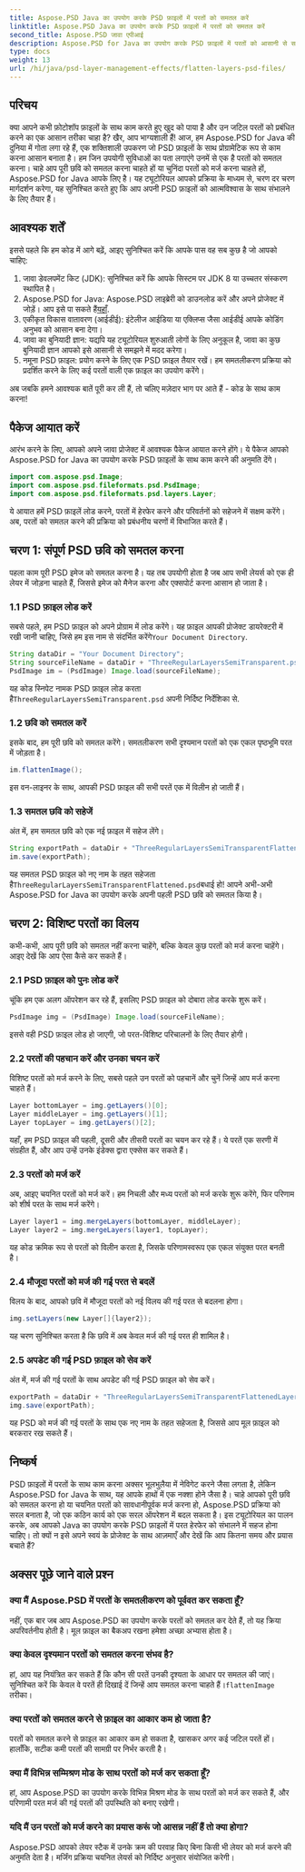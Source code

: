 ```yaml
---
title: Aspose.PSD Java का उपयोग करके PSD फ़ाइलों में परतों को समतल करें
linktitle: Aspose.PSD Java का उपयोग करके PSD फ़ाइलों में परतों को समतल करें
second_title: Aspose.PSD जावा एपीआई
description: Aspose.PSD for Java का उपयोग करके PSD फ़ाइलों में परतों को आसानी से समतल और मर्ज करें। अपने PSD फ़ाइल प्रबंधन को सरल बनाने के लिए इस चरण-दर-चरण मार्गदर्शिका का पालन करें।
type: docs
weight: 13
url: /hi/java/psd-layer-management-effects/flatten-layers-psd-files/
---
```

## परिचय

क्या आपने कभी फ़ोटोशॉप फ़ाइलों के साथ काम करते हुए खुद को पाया है और उन जटिल परतों को प्रबंधित करने का एक आसान तरीका चाहा है? खैर, आप भाग्यशाली हैं! आज, हम Aspose.PSD for Java की दुनिया में गोता लगा रहे हैं, एक शक्तिशाली उपकरण जो PSD फ़ाइलों के साथ प्रोग्रामेटिक रूप से काम करना आसान बनाता है। हम जिन उपयोगी सुविधाओं का पता लगाएंगे उनमें से एक है परतों को समतल करना। चाहे आप पूरी छवि को समतल करना चाहते हों या चुनिंदा परतों को मर्ज करना चाहते हों, Aspose.PSD for Java आपके लिए है। यह ट्यूटोरियल आपको प्रक्रिया के माध्यम से, चरण दर चरण मार्गदर्शन करेगा, यह सुनिश्चित करते हुए कि आप अपनी PSD फ़ाइलों को आत्मविश्वास के साथ संभालने के लिए तैयार हैं।

## आवश्यक शर्तें

इससे पहले कि हम कोड में आगे बढ़ें, आइए सुनिश्चित करें कि आपके पास वह सब कुछ है जो आपको चाहिए:

1. जावा डेवलपमेंट किट (JDK): सुनिश्चित करें कि आपके सिस्टम पर JDK 8 या उच्चतर संस्करण स्थापित है।
2.  Aspose.PSD for Java: Aspose.PSD लाइब्रेरी को डाउनलोड करें और अपने प्रोजेक्ट में जोड़ें। आप इसे पा सकते हैं[यहाँ](https://releases.aspose.com/psd/java/).
3. एकीकृत विकास वातावरण (आईडीई): इंटेलीज आईडिया या एक्लिप्स जैसा आईडीई आपके कोडिंग अनुभव को आसान बना देगा।
4. जावा का बुनियादी ज्ञान: यद्यपि यह ट्यूटोरियल शुरुआती लोगों के लिए अनुकूल है, जावा का कुछ बुनियादी ज्ञान आपको इसे आसानी से समझने में मदद करेगा।
5. नमूना PSD फ़ाइल: प्रयोग करने के लिए एक PSD फ़ाइल तैयार रखें। हम समतलीकरण प्रक्रिया को प्रदर्शित करने के लिए कई परतों वाली एक फ़ाइल का उपयोग करेंगे।

अब जबकि हमने आवश्यक बातें पूरी कर ली हैं, तो चलिए मज़ेदार भाग पर आते हैं - कोड के साथ काम करना!

## पैकेज आयात करें

आरंभ करने के लिए, आपको अपने जावा प्रोजेक्ट में आवश्यक पैकेज आयात करने होंगे। ये पैकेज आपको Aspose.PSD for Java का उपयोग करके PSD फ़ाइलों के साथ काम करने की अनुमति देंगे।

```java
import com.aspose.psd.Image;
import com.aspose.psd.fileformats.psd.PsdImage;
import com.aspose.psd.fileformats.psd.layers.Layer;
```

ये आयात हमें PSD फ़ाइलें लोड करने, परतों में हेरफेर करने और परिवर्तनों को सहेजने में सक्षम करेंगे। अब, परतों को समतल करने की प्रक्रिया को प्रबंधनीय चरणों में विभाजित करते हैं।

## चरण 1: संपूर्ण PSD छवि को समतल करना

पहला काम पूरी PSD इमेज को समतल करना है। यह तब उपयोगी होता है जब आप सभी लेयर्स को एक ही लेयर में जोड़ना चाहते हैं, जिससे इमेज को मैनेज करना और एक्सपोर्ट करना आसान हो जाता है।

### 1.1 PSD फ़ाइल लोड करें

 सबसे पहले, हम PSD फ़ाइल को अपने प्रोग्राम में लोड करेंगे। यह फ़ाइल आपकी प्रोजेक्ट डायरेक्टरी में रखी जानी चाहिए, जिसे हम इस नाम से संदर्भित करेंगे`Your Document Directory`.

```java
String dataDir = "Your Document Directory";
String sourceFileName = dataDir + "ThreeRegularLayersSemiTransparent.psd";
PsdImage im = (PsdImage) Image.load(sourceFileName);
```

यह कोड स्निपेट नामक PSD फ़ाइल लोड करता है`ThreeRegularLayersSemiTransparent.psd` अपनी निर्दिष्ट निर्देशिका से.

### 1.2 छवि को समतल करें

इसके बाद, हम पूरी छवि को समतल करेंगे। समतलीकरण सभी दृश्यमान परतों को एक एकल पृष्ठभूमि परत में जोड़ता है।

```java
im.flattenImage();
```

इस वन-लाइनर के साथ, आपकी PSD फ़ाइल की सभी परतें एक में विलीन हो जाती हैं।

### 1.3 समतल छवि को सहेजें

अंत में, हम समतल छवि को एक नई फ़ाइल में सहेज लेंगे।

```java
String exportPath = dataDir + "ThreeRegularLayersSemiTransparentFlattened.psd";
im.save(exportPath);
```

 यह समतल PSD फ़ाइल को नए नाम के तहत सहेजता है`ThreeRegularLayersSemiTransparentFlattened.psd`बधाई हो! आपने अभी-अभी Aspose.PSD for Java का उपयोग करके अपनी पहली PSD छवि को समतल किया है।

## चरण 2: विशिष्ट परतों का विलय

कभी-कभी, आप पूरी छवि को समतल नहीं करना चाहेंगे, बल्कि केवल कुछ परतों को मर्ज करना चाहेंगे। आइए देखें कि आप ऐसा कैसे कर सकते हैं।

### 2.1 PSD फ़ाइल को पुनः लोड करें

चूंकि हम एक अलग ऑपरेशन कर रहे हैं, इसलिए PSD फ़ाइल को दोबारा लोड करके शुरू करें।

```java
PsdImage img = (PsdImage) Image.load(sourceFileName);
```

इससे वही PSD फ़ाइल लोड हो जाएगी, जो परत-विशिष्ट परिचालनों के लिए तैयार होगी।

### 2.2 परतों की पहचान करें और उनका चयन करें

विशिष्ट परतों को मर्ज करने के लिए, सबसे पहले उन परतों को पहचानें और चुनें जिन्हें आप मर्ज करना चाहते हैं।

```java
Layer bottomLayer = img.getLayers()[0];
Layer middleLayer = img.getLayers()[1];
Layer topLayer = img.getLayers()[2];
```

यहाँ, हम PSD फ़ाइल की पहली, दूसरी और तीसरी परतों का चयन कर रहे हैं। ये परतें एक सरणी में संग्रहीत हैं, और आप उन्हें उनके इंडेक्स द्वारा एक्सेस कर सकते हैं।

### 2.3 परतों को मर्ज करें

अब, आइए चयनित परतों को मर्ज करें। हम निचली और मध्य परतों को मर्ज करके शुरू करेंगे, फिर परिणाम को शीर्ष परत के साथ मर्ज करेंगे।

```java
Layer layer1 = img.mergeLayers(bottomLayer, middleLayer);
Layer layer2 = img.mergeLayers(layer1, topLayer);
```

यह कोड क्रमिक रूप से परतों को विलीन करता है, जिसके परिणामस्वरूप एक एकल संयुक्त परत बनती है।

### 2.4 मौजूदा परतों को मर्ज की गई परत से बदलें

विलय के बाद, आपको छवि में मौजूदा परतों को नई विलय की गई परत से बदलना होगा।

```java
img.setLayers(new Layer[]{layer2});
```

यह चरण सुनिश्चित करता है कि छवि में अब केवल मर्ज की गई परत ही शामिल है।

### 2.5 अपडेट की गई PSD फ़ाइल को सेव करें

अंत में, मर्ज की गई परतों के साथ अपडेट की गई PSD फ़ाइल को सेव करें।

```java
exportPath = dataDir + "ThreeRegularLayersSemiTransparentFlattenedLayerByLayer.psd";
img.save(exportPath);
```

यह PSD को मर्ज की गई परतों के साथ एक नए नाम के तहत सहेजता है, जिससे आप मूल फ़ाइल को बरकरार रख सकते हैं।

## निष्कर्ष

PSD फ़ाइलों में परतों के साथ काम करना अक्सर भूलभुलैया में नेविगेट करने जैसा लगता है, लेकिन Aspose.PSD for Java के साथ, यह आपके हाथों में एक नक्शा होने जैसा है। चाहे आपको पूरी छवि को समतल करना हो या चयनित परतों को सावधानीपूर्वक मर्ज करना हो, Aspose.PSD प्रक्रिया को सरल बनाता है, जो एक कठिन कार्य को एक सरल ऑपरेशन में बदल सकता है। इस ट्यूटोरियल का पालन करके, अब आपको Java का उपयोग करके PSD फ़ाइलों में परत हेरफेर को संभालने में सहज होना चाहिए। तो क्यों न इसे अपने स्वयं के प्रोजेक्ट के साथ आज़माएँ और देखें कि आप कितना समय और प्रयास बचाते हैं?

## अक्सर पूछे जाने वाले प्रश्न

### क्या मैं Aspose.PSD में परतों के समतलीकरण को पूर्ववत कर सकता हूँ?  
नहीं, एक बार जब आप Aspose.PSD का उपयोग करके परतों को समतल कर देते हैं, तो यह क्रिया अपरिवर्तनीय होती है। मूल फ़ाइल का बैकअप रखना हमेशा अच्छा अभ्यास होता है।

### क्या केवल दृश्यमान परतों को समतल करना संभव है?  
 हां, आप यह नियंत्रित कर सकते हैं कि कौन सी परतें उनकी दृश्यता के आधार पर समतल की जाएं। सुनिश्चित करें कि केवल वे परतें ही दिखाई दें जिन्हें आप समतल करना चाहते हैं।`flattenImage` तरीका।

### क्या परतों को समतल करने से फ़ाइल का आकार कम हो जाता है?  
परतों को समतल करने से फ़ाइल का आकार कम हो सकता है, खासकर अगर कई जटिल परतें हों। हालाँकि, सटीक कमी परतों की सामग्री पर निर्भर करती है।

### क्या मैं विभिन्न सम्मिश्रण मोड के साथ परतों को मर्ज कर सकता हूँ?  
हां, आप Aspose.PSD का उपयोग करके विभिन्न मिश्रण मोड के साथ परतों को मर्ज कर सकते हैं, और परिणामी परत मर्ज की गई परतों की उपस्थिति को बनाए रखेगी।

### यदि मैं उन परतों को मर्ज करने का प्रयास करूं जो आसन्न नहीं हैं तो क्या होगा?  
Aspose.PSD आपको लेयर स्टैक में उनके क्रम की परवाह किए बिना किसी भी लेयर को मर्ज करने की अनुमति देता है। मर्जिंग प्रक्रिया चयनित लेयर्स को निर्दिष्ट अनुसार संयोजित करेगी।